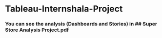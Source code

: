 # Tableau-Internshala-Project

### You can see the analysis (Dashboards and Stories) in ## Super Store Analysis Project.pdf
